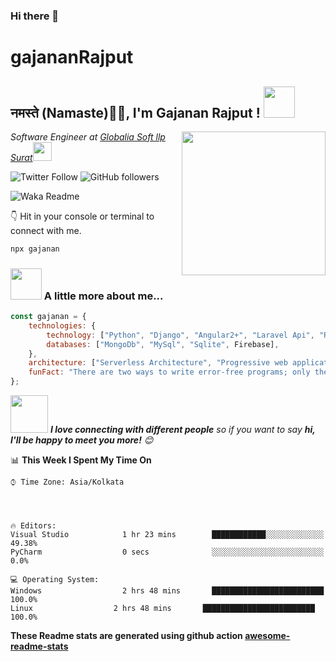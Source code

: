### Hi there 👋

# gajananRajput

<h2>नमस्ते (Namaste)🙏🏻, I'm Gajanan Rajput  ! <img src="https://media.giphy.com/media/12oufCB0MyZ1Go/giphy.gif" width="50"></h2>
<img align='right' src="https://media.giphy.com/media/M9gbBd9nbDrOTu1Mqx/giphy.gif" width="230">
<p><em>Software Engineer at <a href="http://www.cleartax.in">Globalia Soft llp Surat</a><img src="https://media.giphy.com/media/WUlplcMpOCEmTGBtBW/giphy.gif" width="30"> 
</em></p>

![Twitter Follow](https://img.shields.io/twitter/follow/gajanan48373486?label=Follow)
![GitHub followers](https://img.shields.io/github/followers/gajanan0707?label=Follow&style=social)

![Waka Readme](https://github.com/gajanan0707/gajanan0707/workflows/Waka%20Readme/badge.svg)

<!--
**gajanan0707/gajanan0707** is a ✨ _special_ ✨ repository because its `README.md` (this file) appears on your GitHub profile.

Here are some ideas to get you started:

- 🔭 I’m currently working on Angular, Reactjs, Python, Django, Laravel, RestApi, Nodejs, TypeScript, Firebase, Mongodb, Mysql
- 📫 How to reach me: rajputgajanan@gmail.com
-->


👇 Hit in your console or terminal to connect with me.

```bash
npx gajanan
```

### <img src="https://media.giphy.com/media/VgCDAzcKvsR6OM0uWg/giphy.gif" width="50"> A little more about me...  

```javascript
const gajanan = {
    technologies: {
        technology: ["Python", "Django", "Angular2+", "Laravel Api", "Reactjs", "Nodejs", "Typescript", "JavaScript", "RestApi"]
        databases: ["MongoDb", "MySql", "Sqlite", Firebase],
    },
    architecture: ["Serverless Architecture", "Progressive web applications", "Single page applications"],
    funFact: "There are two ways to write error-free programs; only the third one works"
};
```

<img src="https://media.giphy.com/media/LnQjpWaON8nhr21vNW/giphy.gif" width="60"> <em><b>I love connecting with different people</b> so if you want to say <b>hi, I'll be happy to meet you more!</b> 😊</em>



📊 **This Week I Spent My Time On** 

```text
⌚︎ Time Zone: Asia/Kolkata




🔥 Editors: 
Visual Studio            1 hr 23 mins        ████████████░░░░░░░░░░░░░   49.38% 
PyCharm                  0 secs              ░░░░░░░░░░░░░░░░░░░░░░░░░   0.0%

💻 Operating System: 
Windows                  2 hrs 48 mins       █████████████████████████   100.0%
Linux                  2 hrs 48 mins       █████████████████████████   100.0%

```

<!--END_SECTION:waka-->

**These Readme stats are generated using github action [awesome-readme-stats](https://github.com/anmol098/waka-readme-stats)**

